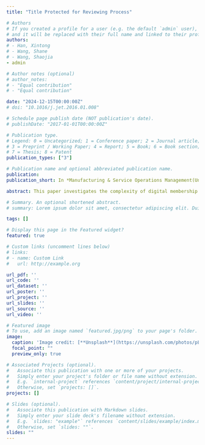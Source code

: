 ```yaml
---
title: "Title Protected for Reviewing Process"

# Authors
# If you created a profile for a user (e.g. the default `admin` user), write the username (folder name) here
# and it will be replaced with their full name and linked to their profile.
authors:
# - Han, Xintong
# - Wang, Shane
# - Wang, Shaojia
- admin

# Author notes (optional)
# author_notes:
# - "Equal contribution"
# - "Equal contribution"

date: "2024-12-15T00:00:00Z"
# doi: "10.1016/j.jet.2016.01.008"

# Schedule page publish date (NOT publication's date).
# publishDate: "2017-01-01T00:00:00Z"

# Publication type.
# Legend: 0 = Uncategorized; 1 = Conference paper; 2 = Journal article;
# 3 = Preprint / Working Paper; 4 = Report; 5 = Book; 6 = Book section;
# 7 = Thesis; 8 = Patent
publication_types: ["3"]

# Publication name and optional abbreviated publication name.
publication: 
publication_short: In *Manufacturing & Service Operations Management(Under Review)* 

abstract: This paper investigates the complexity of digital membership renewal. Using a rich dataset from a Chinese creator platform, we study the interplay of price changes and peer decisions within referral networks and their joint effects on a focal user’s decision to renew the digital content membership. Our study reveals several key findings. First, through regression modeling, we quantify the price elasticity and uncover a positive correlation between a user’s likelihood to renew and both the renewal decisions of the referrer and the number of referees. Second, we study the snowballing effects of price changes throughout the network. A key advantage of our structural model is that it allows the referral network to be endogenously determined by users’ consideration and prediction of the renewal decisions of both upstream referrers and downstream referees. The results show that targeted referrer discounts are more effective than either uniform discounts or targeted referrer discounts. Such business strategies would efficiently improve renewal rates while avoiding potential revenue losses. Finally, further evidence sheds light on how different network structures affect overall renewal rates, suggesting that networks characterized by high levels of connectivity but low levels of centrality are more conducive to maintaining customer loyalty.

# Summary. An optional shortened abstract.
# summary: Lorem ipsum dolor sit amet, consectetur adipiscing elit. Duis posuere tellus ac convallis placerat. Proin tincidunt magna sed ex sollicitudin condimentum.

tags: []

# Display this page in the Featured widget?
featured: true

# Custom links (uncomment lines below)
# links:
# - name: Custom Link
#   url: http://example.org

url_pdf: ''
url_code: ''
url_dataset: ''
url_poster: ''
url_project: ''
url_slides: ''
url_source: ''
url_video: ''

# Featured image
# To use, add an image named `featured.jpg/png` to your page's folder.
image:
  caption: 'Image credit: [**Unsplash**](https://unsplash.com/photos/pLCdAaMFLTE)'
  focal_point: ""
  preview_only: true

# Associated Projects (optional).
#   Associate this publication with one or more of your projects.
#   Simply enter your project's folder or file name without extension.
#   E.g. `internal-project` references `content/project/internal-project/index.md`.
#   Otherwise, set `projects: []`.
projects: []

# Slides (optional).
#   Associate this publication with Markdown slides.
#   Simply enter your slide deck's filename without extension.
#   E.g. `slides: "example"` references `content/slides/example/index.md`.
#   Otherwise, set `slides: ""`.
slides: ""
---
```

